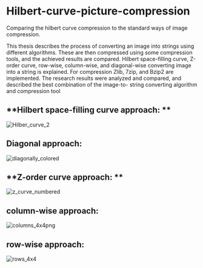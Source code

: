 # Hilbert-curve-picture-compression
Comparing the hilbert curve compression to the standard ways of image compression.

This thesis describes the process of converting an image into strings using different algorithms.
These are then compressed using some compression tools, and the achieved results are compared.
Hilbert space-filling curve, Z-order curve, row-wise, column-wise, and diagonal-wise converting
image into a string is explained. For compression Zlib, 7zip, and Bzip2 are implemented. The
research results were analyzed and compared, and described the best combination of the image-to-
string converting algorithm and compression tool

## **Hilbert space-filling curve approach: **    
![Hilber_curve_2](https://github.com/Grgur2g/Hilbert-curve-picture-compression/assets/34981043/cb8c3895-c20a-4d77-bda2-f07ee84f2acf)     
     
## **Diagonal approach:**     
![diagonally_colored](https://github.com/Grgur2g/Hilbert-curve-picture-compression/assets/34981043/65c2f5a7-1256-461d-aab1-24734d514106)    
     
## **Z-order curve approach:  **    
![z_curve_numbered](https://github.com/Grgur2g/Hilbert-curve-picture-compression/assets/34981043/571402af-eebf-4eb5-a978-b504e2f907c6)      

## **column-wise approach:**      
![columns_4x4png](https://github.com/Grgur2g/Hilbert-curve-picture-compression/assets/34981043/6307406c-4888-4847-90f3-a18184e7d2bf)     
     
## **row-wise approach:**    
![rows_4x4](https://github.com/Grgur2g/Hilbert-curve-picture-compression/assets/34981043/f56909a4-d1a0-4f5e-8207-5c4ca853f7ea)    

